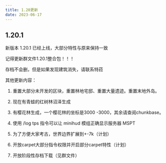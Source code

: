 ```yaml
---
title: 1.20更新
date: 2023-06-17
---
```


## 1.20.1

新版本 1.20.1 已经上线，大部分特性与原来保持一致

记得更新群文件1.20.1整合包！！！

存档不会删，但是如果发现建筑消失，请联系特菈

其他更新内容：

1. 重置大部分未开发的区块，重置林地宅邸、重置大量遗迹。重置末地外岛。

2. 现在有青蛙的红树林沼泽生成

3. 有樱花林生成，一个樱花林的坐标是3000 -3000，其余请查阅chunkbase。

4. 使用 /log tps 指令可以让 minihud 模组正确显示服务器 MSPT

5. 为了方便大家考古，世界边界扩展到+-7k（计划）

6. 开放carpet大部分指令权限并开启部分carpet特性（计划）

7. 开放阶段性存档下载（见群文件）
